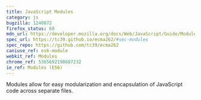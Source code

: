 ```yaml
---
title: JavaScript Modules
category: js
bugzilla: 1240072
firefox_status: 60
mdn_url: https://developer.mozilla.org/docs/Web/JavaScript/Guide/Modules
spec_url: https://tc39.github.io/ecma262/#sec-modules
spec_repo: https://github.com/tc39/ecma262
caniuse_ref: es6-module
webkit_ref: Modules
chrome_ref: 5365692190687232
ie_ref: Modules (ES6)
---
```


Modules allow for easy modularization and encapsulation of JavaScript code across separate files.
